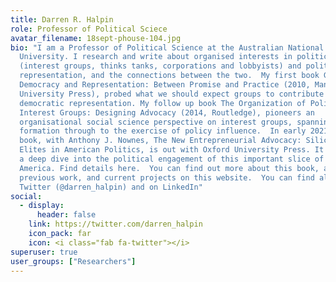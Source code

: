 ```yaml
---
title: Darren R. Halpin
role: Professor of Political Sciece
avatar_filename: 18sept-phouse-104.jpg
bio: "I am a Professor of Political Science at the Australian National
  University. I research and write about organised interests in politics
  (interest groups, thinks tanks, corporations and lobbyists) and political
  representation, and the connections between the two.  My first book Groups,
  Democracy and Representation: Between Promise and Practice (2010, Manchester
  University Press), probed what we should expect groups to contribute to
  democratic representation. My follow up book The Organization of Political
  Interest Groups: Designing Advocacy (2014, Routledge), pioneers an
  organisational social science perspective on interest groups, spanning group
  formation through to the exercise of policy influence.  In early 2021, my new
  book, with Anthony J. Nownes, The New Entrepreneurial Advocacy: Silicon Valley
  Elites in American Politics, is out with Oxford University Press. It provides
  a deep dive into the political engagement of this important slice of corporate
  America. Find details here.  You can find out more about this book, all my
  previous work, and current projects on this website.  You can find also me on
  Twitter (@darren_halpin) and on LinkedIn"
social:
  - display:
      header: false
    link: https://twitter.com/darren_halpin
    icon_pack: far
    icon: <i class="fab fa-twitter"></i>
superuser: true
user_groups: ["Researchers"]
---
```


